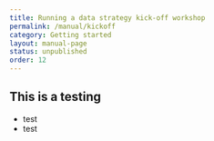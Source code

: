 ```yaml
---
title: Running a data strategy kick-off workshop
permalink: /manual/kickoff
category: Getting started
layout: manual-page
status: unpublished
order: 12
---
```


## This is a testing

* test
* test
